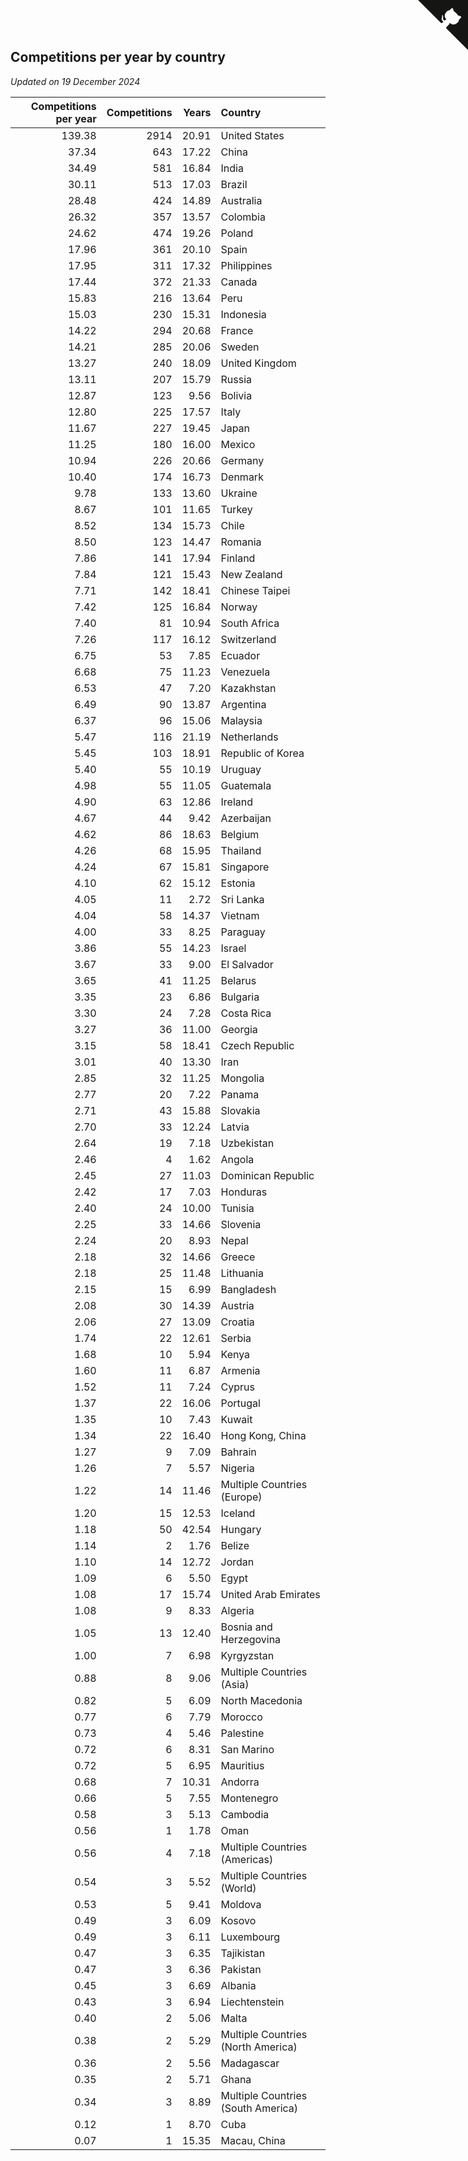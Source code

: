 ## Competitions per year by country

*Updated on 19 December 2024*

| Competitions per year | Competitions | Years | Country |
| ---: | ---: | ---: | :--- |
| 139.38 | 2914 | 20.91 | United States |
| 37.34 | 643 | 17.22 | China |
| 34.49 | 581 | 16.84 | India |
| 30.11 | 513 | 17.03 | Brazil |
| 28.48 | 424 | 14.89 | Australia |
| 26.32 | 357 | 13.57 | Colombia |
| 24.62 | 474 | 19.26 | Poland |
| 17.96 | 361 | 20.10 | Spain |
| 17.95 | 311 | 17.32 | Philippines |
| 17.44 | 372 | 21.33 | Canada |
| 15.83 | 216 | 13.64 | Peru |
| 15.03 | 230 | 15.31 | Indonesia |
| 14.22 | 294 | 20.68 | France |
| 14.21 | 285 | 20.06 | Sweden |
| 13.27 | 240 | 18.09 | United Kingdom |
| 13.11 | 207 | 15.79 | Russia |
| 12.87 | 123 | 9.56 | Bolivia |
| 12.80 | 225 | 17.57 | Italy |
| 11.67 | 227 | 19.45 | Japan |
| 11.25 | 180 | 16.00 | Mexico |
| 10.94 | 226 | 20.66 | Germany |
| 10.40 | 174 | 16.73 | Denmark |
| 9.78 | 133 | 13.60 | Ukraine |
| 8.67 | 101 | 11.65 | Turkey |
| 8.52 | 134 | 15.73 | Chile |
| 8.50 | 123 | 14.47 | Romania |
| 7.86 | 141 | 17.94 | Finland |
| 7.84 | 121 | 15.43 | New Zealand |
| 7.71 | 142 | 18.41 | Chinese Taipei |
| 7.42 | 125 | 16.84 | Norway |
| 7.40 | 81 | 10.94 | South Africa |
| 7.26 | 117 | 16.12 | Switzerland |
| 6.75 | 53 | 7.85 | Ecuador |
| 6.68 | 75 | 11.23 | Venezuela |
| 6.53 | 47 | 7.20 | Kazakhstan |
| 6.49 | 90 | 13.87 | Argentina |
| 6.37 | 96 | 15.06 | Malaysia |
| 5.47 | 116 | 21.19 | Netherlands |
| 5.45 | 103 | 18.91 | Republic of Korea |
| 5.40 | 55 | 10.19 | Uruguay |
| 4.98 | 55 | 11.05 | Guatemala |
| 4.90 | 63 | 12.86 | Ireland |
| 4.67 | 44 | 9.42 | Azerbaijan |
| 4.62 | 86 | 18.63 | Belgium |
| 4.26 | 68 | 15.95 | Thailand |
| 4.24 | 67 | 15.81 | Singapore |
| 4.10 | 62 | 15.12 | Estonia |
| 4.05 | 11 | 2.72 | Sri Lanka |
| 4.04 | 58 | 14.37 | Vietnam |
| 4.00 | 33 | 8.25 | Paraguay |
| 3.86 | 55 | 14.23 | Israel |
| 3.67 | 33 | 9.00 | El Salvador |
| 3.65 | 41 | 11.25 | Belarus |
| 3.35 | 23 | 6.86 | Bulgaria |
| 3.30 | 24 | 7.28 | Costa Rica |
| 3.27 | 36 | 11.00 | Georgia |
| 3.15 | 58 | 18.41 | Czech Republic |
| 3.01 | 40 | 13.30 | Iran |
| 2.85 | 32 | 11.25 | Mongolia |
| 2.77 | 20 | 7.22 | Panama |
| 2.71 | 43 | 15.88 | Slovakia |
| 2.70 | 33 | 12.24 | Latvia |
| 2.64 | 19 | 7.18 | Uzbekistan |
| 2.46 | 4 | 1.62 | Angola |
| 2.45 | 27 | 11.03 | Dominican Republic |
| 2.42 | 17 | 7.03 | Honduras |
| 2.40 | 24 | 10.00 | Tunisia |
| 2.25 | 33 | 14.66 | Slovenia |
| 2.24 | 20 | 8.93 | Nepal |
| 2.18 | 32 | 14.66 | Greece |
| 2.18 | 25 | 11.48 | Lithuania |
| 2.15 | 15 | 6.99 | Bangladesh |
| 2.08 | 30 | 14.39 | Austria |
| 2.06 | 27 | 13.09 | Croatia |
| 1.74 | 22 | 12.61 | Serbia |
| 1.68 | 10 | 5.94 | Kenya |
| 1.60 | 11 | 6.87 | Armenia |
| 1.52 | 11 | 7.24 | Cyprus |
| 1.37 | 22 | 16.06 | Portugal |
| 1.35 | 10 | 7.43 | Kuwait |
| 1.34 | 22 | 16.40 | Hong Kong, China |
| 1.27 | 9 | 7.09 | Bahrain |
| 1.26 | 7 | 5.57 | Nigeria |
| 1.22 | 14 | 11.46 | Multiple Countries (Europe) |
| 1.20 | 15 | 12.53 | Iceland |
| 1.18 | 50 | 42.54 | Hungary |
| 1.14 | 2 | 1.76 | Belize |
| 1.10 | 14 | 12.72 | Jordan |
| 1.09 | 6 | 5.50 | Egypt |
| 1.08 | 17 | 15.74 | United Arab Emirates |
| 1.08 | 9 | 8.33 | Algeria |
| 1.05 | 13 | 12.40 | Bosnia and Herzegovina |
| 1.00 | 7 | 6.98 | Kyrgyzstan |
| 0.88 | 8 | 9.06 | Multiple Countries (Asia) |
| 0.82 | 5 | 6.09 | North Macedonia |
| 0.77 | 6 | 7.79 | Morocco |
| 0.73 | 4 | 5.46 | Palestine |
| 0.72 | 6 | 8.31 | San Marino |
| 0.72 | 5 | 6.95 | Mauritius |
| 0.68 | 7 | 10.31 | Andorra |
| 0.66 | 5 | 7.55 | Montenegro |
| 0.58 | 3 | 5.13 | Cambodia |
| 0.56 | 1 | 1.78 | Oman |
| 0.56 | 4 | 7.18 | Multiple Countries (Americas) |
| 0.54 | 3 | 5.52 | Multiple Countries (World) |
| 0.53 | 5 | 9.41 | Moldova |
| 0.49 | 3 | 6.09 | Kosovo |
| 0.49 | 3 | 6.11 | Luxembourg |
| 0.47 | 3 | 6.35 | Tajikistan |
| 0.47 | 3 | 6.36 | Pakistan |
| 0.45 | 3 | 6.69 | Albania |
| 0.43 | 3 | 6.94 | Liechtenstein |
| 0.40 | 2 | 5.06 | Malta |
| 0.38 | 2 | 5.29 | Multiple Countries (North America) |
| 0.36 | 2 | 5.56 | Madagascar |
| 0.35 | 2 | 5.71 | Ghana |
| 0.34 | 3 | 8.89 | Multiple Countries (South America) |
| 0.12 | 1 | 8.70 | Cuba |
| 0.07 | 1 | 15.35 | Macau, China |


<a href="https://github.com/jonatanklosko/wca_statistics" class="github-corner" aria-label="View source on Github"><svg width="80" height="80" viewBox="0 0 250 250" style="fill:#151513; color:#fff; position: absolute; top: 0; border: 0; right: 0;" aria-hidden="true"><path d="M0,0 L115,115 L130,115 L142,142 L250,250 L250,0 Z"></path><path d="M128.3,109.0 C113.8,99.7 119.0,89.6 119.0,89.6 C122.0,82.7 120.5,78.6 120.5,78.6 C119.2,72.0 123.4,76.3 123.4,76.3 C127.3,80.9 125.5,87.3 125.5,87.3 C122.9,97.6 130.6,101.9 134.4,103.2" fill="currentColor" style="transform-origin: 130px 106px;" class="octo-arm"></path><path d="M115.0,115.0 C114.9,115.1 118.7,116.5 119.8,115.4 L133.7,101.6 C136.9,99.2 139.9,98.4 142.2,98.6 C133.8,88.0 127.5,74.4 143.8,58.0 C148.5,53.4 154.0,51.2 159.7,51.0 C160.3,49.4 163.2,43.6 171.4,40.1 C171.4,40.1 176.1,42.5 178.8,56.2 C183.1,58.6 187.2,61.8 190.9,65.4 C194.5,69.0 197.7,73.2 200.1,77.6 C213.8,80.2 216.3,84.9 216.3,84.9 C212.7,93.1 206.9,96.0 205.4,96.6 C205.1,102.4 203.0,107.8 198.3,112.5 C181.9,128.9 168.3,122.5 157.7,114.1 C157.9,116.9 156.7,120.9 152.7,124.9 L141.0,136.5 C139.8,137.7 141.6,141.9 141.8,141.8 Z" fill="currentColor" class="octo-body"></path></svg></a><style>.github-corner:hover .octo-arm{animation:octocat-wave 560ms ease-in-out}@keyframes octocat-wave{0%,100%{transform:rotate(0)}20%,60%{transform:rotate(-25deg)}40%,80%{transform:rotate(10deg)}}@media (max-width:500px){.github-corner:hover .octo-arm{animation:none}.github-corner .octo-arm{animation:octocat-wave 560ms ease-in-out}}</style>
